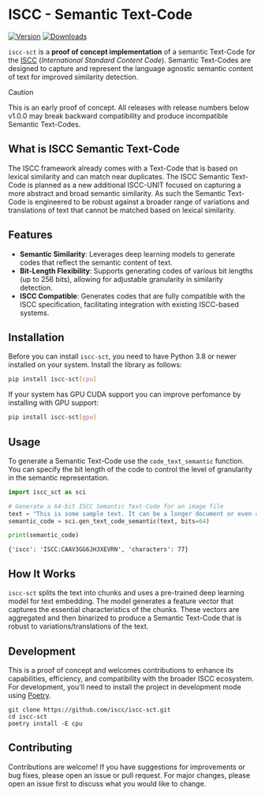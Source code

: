 # ISCC - Semantic Text-Code

[![Version](https://img.shields.io/pypi/v/iscc-sct.svg)](https://pypi.python.org/pypi/iscc-sct/)
[![Downloads](https://pepy.tech/badge/iscc-sct)](https://pepy.tech/project/iscc-sct)

`iscc-sct` is a **proof of concept implementation** of a semantic Text-Code for the [ISCC](https://core.iscc.codes)
(*International Standard Content Code*). Semantic Text-Codes are designed to capture and represent the language
agnostic semantic content of text for improved similarity detection.

> [!CAUTION]
> This is an early proof of concept. All releases with release numbers below v1.0.0 may break backward
> compatibility and produce incompatible Semantic Text-Codes.

## What is ISCC Semantic Text-Code

The ISCC framework already comes with a Text-Code that is based on lexical similarity and can match near duplicates.
The ISCC Semantic Text-Code is planned as a new additional ISCC-UNIT focused on capturing a more abstract and broad
semantic similarity. As such the Semantic Text-Code is engineered to be robust against a broader range of variations
and translations of text that cannot be matched based on lexical similarity.

## Features

- **Semantic Similarity**: Leverages deep learning models to generate codes that reflect the semantic content of text.
- **Bit-Length Flexibility**: Supports generating codes of various bit lengths (up to 256 bits), allowing for
  adjustable granularity in similarity detection.
- **ISCC Compatible**: Generates codes that are fully compatible with the ISCC specification, facilitating integration
  with existing ISCC-based systems.

## Installation

Before you can install `iscc-sct`, you need to have Python 3.8 or newer installed on your system. Install the library
as follows:

```bash
pip install iscc-sct[cpu]
```

If your system has GPU CUDA support you can improve perfomance by installing with GPU support:

```bash
pip install iscc-sct[gpu]
```

## Usage

To generate a Semantic Text-Code use the `code_text_semantic` function. You can specify the bit length of the code to
control the level of granularity in the semantic representation.

```python
import iscc_sct as sci

# Generate a 64-bit ISCC Semantic Text-Code for an image file
text = "This is some sample text. It can be a longer document or even an entire book."
semantic_code = sci.gen_text_code_semantic(text, bits=64)

print(semantic_code)
```

```shell
{'iscc': 'ISCC:CAAV3GG6JH3XEVRN', 'characters': 77}
```

## How It Works

`iscc-sct` splits the text into chunks and uses a pre-trained deep learning model for text embedding. The model
generates a feature vector that captures the essential characteristics of the chunks. These vectors are aggregated and
then binarized to produce a Semantic Text-Code that is robust to variations/translations of the text.

## Development

This is a proof of concept and welcomes contributions to enhance its capabilities, efficiency, and compatibility with
the broader ISCC ecosystem. For development, you'll need to install the project in development mode using
[Poetry](https://python-poetry.org).

```shell
git clone https://github.com/iscc/iscc-sct.git
cd iscc-sct
poetry install -E cpu
```

## Contributing

Contributions are welcome! If you have suggestions for improvements or bug fixes, please open an issue or pull request.
For major changes, please open an issue first to discuss what you would like to change.
